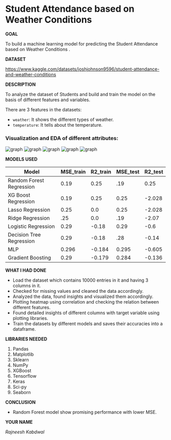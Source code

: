 <h1>Student Attendance based on Weather Conditions </h1>

**GOAL**

To build a machine learning model for predicting the Student Attendance based on Weather Conditions .

**DATASET**

https://www.kaggle.com/datasets/joshjohnson9596/student-attendance-and-weather-conditions

**DESCRIPTION**

To analyze the dataset of Students and build and train the model on the basis of different features and variables.

There are 3 features in the datasets:

- `weather`: It shows the different types of weather.
- `temperature`: It tells about the temperature.


### Visualization and EDA of different attributes:

<img alt="graph" src=".images/Temperature Distribution.png">

<img alt="graph" src=".images/Weather Distribution.png">

<img alt="graph" src=".images/Student Attendance.png">

<img alt="graph" src=".images/Student Attendance on different Weather Conditions.png">

<img alt="graph" src=".images/Student Attendance on different Temperature.png">

**MODELS USED**

| Model                     | MSE_train | R2_train | MSE_test  | R2_test   |
|---------------------------|-----------|----------|-----------|-----------|
| Random Forest Regression  | 0.19      | 0.25     | .19       | 0.25      |
| XG Boost Regression       | 0.19      | 0.25     | 0.25      | -2.028    |
| Lasso Regression          | 0.25      | 0.0      | 0.25      | -2.028    |
| Ridge Regression          | .25       | 0.0      | .19       | -2.07     |
| Logistic Regression       | 0.29      | -0.18    | 0.29      | -0.6      |
| Decision Tree Regression  | 0.29      | -0.18    | .28       | -0.14     |
| MLP                       | 0.296     | -0.184   | 0.295     | -0.605    |
| Gradient Boosting         | 0.29      | -0.179   |0.284      | -0.136    |


**WHAT I HAD DONE**

* Load the dataset which contains 10000 entries in it and having 3 columns in it.
* Checked for missing values and cleaned the data accordingly.
* Analyzed the data, found insights and visualized them accordingly.
* Plotting heatmap using correlation and checking the relation between different features.
* Found detailed insights of different columns with target variable using plotting libraries.
* Train the datasets by different models and saves their accuracies into a dataframe.


**LIBRARIES NEEDED**

1. Pandas
2. Matplotlib
3. Sklearn
4. NumPy
5. XGBoost
6. Tensorflow
7. Keras
8. Sci-py
9. Seaborn


**CONCLUSION**

- Random Forest model show promising performance with lower MSE.

**YOUR NAME**

*Rajneesh Kabdwal*